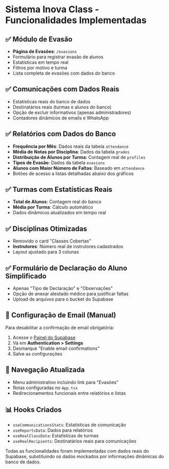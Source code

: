 # Sistema Inova Class - Funcionalidades Implementadas

## ✅ Módulo de Evasão
- **Página de Evasões**: `/evasions` 
- Formulário para registrar evasão de alunos
- Estatísticas em tempo real
- Filtros por motivo e turma
- Lista completa de evasões com dados do banco

## ✅ Comunicações com Dados Reais
- Estatísticas reais do banco de dados
- Destinatários reais (turmas e alunos do banco)
- Opção de excluir informativos (apenas administradores)
- Contadores dinâmicos de emails e WhatsApp

## ✅ Relatórios com Dados do Banco
- **Frequência por Mês**: Dados reais da tabela `attendance`
- **Média de Notas por Disciplina**: Dados da tabela `grades`
- **Distribuição de Alunos por Turma**: Contagem real de `profiles`
- **Tipos de Evasão**: Dados da tabela `evasions`
- **Alunos com Maior Número de Faltas**: Baseado em `attendance`
- Botões de acesso a listas detalhadas abaixo dos gráficos

## ✅ Turmas com Estatísticas Reais
- **Total de Alunos**: Contagem real do banco
- **Média por Turma**: Cálculo automático
- Dados dinâmicos atualizados em tempo real

## ✅ Disciplinas Otimizadas
- Removido o card "Classes Cobertas"
- **Instrutores**: Número real de instrutores cadastrados
- Layout ajustado para 3 colunas

## ✅ Formulário de Declaração do Aluno Simplificado
- Apenas "Tipo de Declaração" e "Observações"
- Opção de anexar atestado médico para justificar faltas
- Upload de arquivos para o bucket do Supabase

## 🔧 Configuração de Email (Manual)
Para desabilitar a confirmação de email obrigatória:

1. Acesse o [Painel do Supabase](https://supabase.com/dashboard/project/gaamkwzexqpzppgpkozy/auth/settings)
2. Vá em **Authentication > Settings**
3. Desmarque "Enable email confirmations"
4. Salve as configurações

## 🚀 Navegação Atualizada
- Menu administrativo incluindo link para "Evasões"
- Rotas configuradas no `App.tsx`
- Redirecionamentos funcionais entre relatórios e listas

## 📊 Hooks Criados
- `useCommunicationsStats`: Estatísticas de comunicação
- `useReportsData`: Dados para relatórios
- `useRealClassData`: Estatísticas de turmas
- `useRealRecipients`: Destinatários reais para comunicações

Todas as funcionalidades foram implementadas com dados reais do Supabase, substituindo os dados mockados por informações dinâmicas do banco de dados.